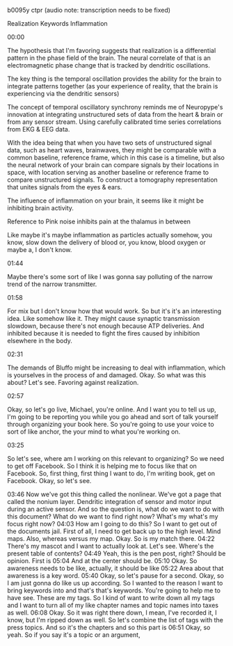 b0095y ctpr
(audio note: transcription needs to be fixed)

Realization Keywords Inflammation

00:00

The hypothesis that I'm favoring suggests that realization is a differential pattern in the phase field of the brain. The neural correlate of that is an electromagnetic phase change that is tracked by dendritic oscillations.

The key thing is the temporal oscillation provides the ability for the brain to integrate patterns together (as your experience of reality, that the brain is experiencing via the dendritic sensors)

The concept of temporal oscillatory synchrony reminds me of Neuropype's innovation at integrating unstructured sets of data from the heart & brain or from any sensor stream. Using carefully calibrated time series correlations from EKG & EEG data.

With the idea being that when you have two sets of unstructured signal data, such as heart waves, brainwaves, they might be comparable with a common baseline, reference frame, which in this case is a timeline, but also the neural network of your brain can compare signals by their locations in space, with location serving as another baseline or reference frame to compare unstructured signals. To construct a tomography representation that unites signals from the eyes & ears.

The influence of inflammation on your brain, it seems like it might be inhibiting brain activity.

Reference to Pink noise inhibits pain at the thalamus in between 

Like maybe it's maybe inflammation as particles actually somehow, you know, slow down the delivery of blood or, you know, blood oxygen or maybe a, I don't know.

01:44

Maybe there's some sort of like I was gonna say polluting of the narrow trend of the narrow transmitter.

01:58

For mix but I don't know how that would work. So but it's it's an interesting idea. Like somehow like it. They might cause synaptic transmission slowdown, because there's not enough because ATP deliveries. And inhibited because it is needed to fight the fires caused by inhibition elsewhere in the body.

02:31

The demands of Bluffo might be increasing to deal with inflammation, which is yourselves in the process of and damaged. Okay. So what was this about? Let's see. Favoring against realization.

02:57

Okay, so let's go live, Michael, you're online. And I want you to tell us up, I'm going to be reporting you while you go ahead and sort of talk yourself through organizing your book here. So you're going to use your voice to sort of like anchor, the your mind to what you're working on.

03:25

So let's see, where am I working on this relevant to organizing? So we need to get off Facebook. So I think it is helping me to focus like that on Facebook. So, first thing, first thing I want to do, I'm writing book, get on Facebook. Okay, so let's see.

03:46
Now we've got this thing called the nonlinear. We've got a page that called the nonium layer. Dendritic integration of sensor and motor input during an active sensor. And so the question is, what do we want to do with this document? What do we want to find right now? What's my what's my focus right now?
04:03
How am I going to do this? So I want to get out of the documents jail. First of all, I need to get back up to the high level. Mind maps. Also, whereas versus my map. Okay. So is my match there.
04:22
There's my mascot and I want to actually look at. Let's see. Where's the present table of contents?
04:49
Yeah, this is the pen post, right? Should be opinion. First is
05:04
And at the center should be.
05:10
Okay. So awareness needs to be like, actually, it should be like
05:22
Area about that awareness is a key word.
05:40
Okay, so let's pause for a second. Okay, so I am just gonna do like us up according. So I wanted to the reason I want to bring keywords into and that's that's keywords. You're going to help me to have see. These are my tags. So I kind of want to write down all my tags and I want to turn all of my like chapter names and topic names into taxes as well.
06:08
Okay. So it was right there down, I mean, I've recorded it, I know, but I'm ripped down as well. So let's combine the list of tags with the press topics. And so it's the chapters and so this part is
06:51
Okay, so yeah. So if you say it's a topic or an argument,
